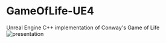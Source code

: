 # GameOfLife-UE4
 Unreal Engine C++ implementation of Conway's Game of Life
![presentation](https://github.com/grouptout/GameOfLife-UE4/assets/40141638/642e3211-fda2-4991-8e17-a5d762db94f0)
